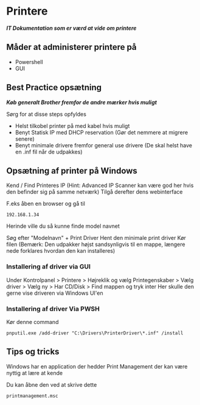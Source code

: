 
# Printere
***IT Dokumentation som er værd at vide om printere***

## Måder at administerer printere på
- Powershell
- GUI

## Best Practice opsætning
***Køb generalt Brother fremfor de andre mærker hvis muligt***

Sørg for at disse steps opfyldes
- Helst tilkobel printer på med kabel hvis muligt
- Benyt Statisk IP med DHCP reservation (Gør det nemmere at migrere senere)
- Benyt minimale drivere fremfor general use drivere (De skal helst have en .inf fil når de udpakkes)

## Opsætning af printer på Windows

Kend / Find Printeres IP (Hint: Advanced IP Scanner kan være god her hvis den befinder sig på samme netværk)
Tilgå derefter dens webinterface

F.eks åben en browser og gå til
```
192.168.1.34
```

Herinde ville du så kunne finde model navnet

Søg efter "Modelnavn" + Print Driver
Hent den minimale print driver
Kør filen (Bemærk: Den udpakker højst sandsynligvis til en mappe, længere nede forklares hvordan den kan installeres)

### Installering af driver via GUI
Under Kontrolpanel > Printere > Højreklik og vælg Printegenskaber > Vælg driver > Vælg ny > Har CD/Disk > Find mappen og tryk inter
Her skulle den gerne vise driveren via Windows UI'en

### Installering af driver Via PWSH

Kør denne command 
```
pnputil.exe /add-driver "C:\Drivers\PrinterDriver\*.inf" /install
```

## Tips og tricks

Windows har en application der hedder Print Management der kan være nyttig at lære at kende

Du kan åbne den ved at skrive dette
```
printmanagement.msc
```
